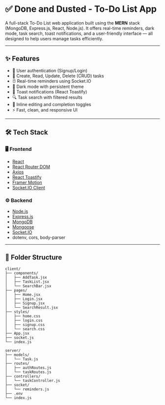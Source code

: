 # ✅ Done and Dusted - To-Do List App

A full-stack To-Do List web application built using the **MERN** stack (MongoDB, Express.js, React, Node.js). It offers real-time reminders, dark mode, task search, toast notifications, and a user-friendly interface — all designed to help users manage tasks efficiently.

---

## ✨ Features

- 🔐 User authentication (Signup/Login)
- 🧾 Create, Read, Update, Delete (CRUD) tasks
- ⏰ Real-time reminders using Socket.IO
- 🌙 Dark mode with persistent theme
- 📢 Toast notifications (React Toastify)
- 🔍 Task search with filtered results
- 🔄 Inline editing and completion toggles
- ⚡ Fast, clean, and responsive UI

---

## 🛠️ Tech Stack

### 🖥️ Frontend
- [React](https://reactjs.org/)
- [React Router DOM](https://reactrouter.com/)
- [Axios](https://axios-http.com/)
- [React Toastify](https://fkhadra.github.io/react-toastify/)
- [Framer Motion](https://www.framer.com/motion/)
- [Socket.IO Client](https://socket.io/)

### ⚙️ Backend
- [Node.js](https://nodejs.org/)
- [Express.js](https://expressjs.com/)
- [MongoDB](https://www.mongodb.com/)
- [Mongoose](https://mongoosejs.com/)
- [Socket.IO](https://socket.io/)
- dotenv, cors, body-parser

---

## 📁 Folder Structure

```text
client/
├── components/
│   ├── AddTask.jsx
│   ├── TaskList.jsx
│   └── SearchBar.jsx
├── pages/
│   ├── Home.jsx
│   ├── Login.jsx
│   ├── Signup.jsx
│   └── SearchResult.jsx
├── styles/
│   ├── home.css
│   ├── login.css
│   ├── signup.css
│   └── search.css
├── App.jsx
├── socket.js
└── index.js

server/
├── models/
│   └── Task.js
├── routes/
│   ├── authRoutes.js
│   └── taskRoutes.js
├── controllers/
│   └── taskController.js
├── socket/
│   └── reminders.js
├── .env
└── index.js

